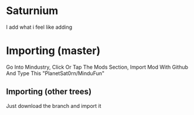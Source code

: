 # Saturnium
I add what i feel like adding

# Importing (master)

Go Into Mindustry, Click Or Tap The Mods Section, Import Mod With Github And Type This "PlanetSat0rn/MinduFun"

## Importing (other trees)

Just download the branch and import it
